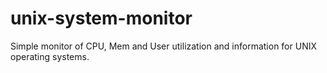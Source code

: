 # unix-system-monitor
Simple monitor of CPU, Mem and User utilization and information for UNIX operating systems.
